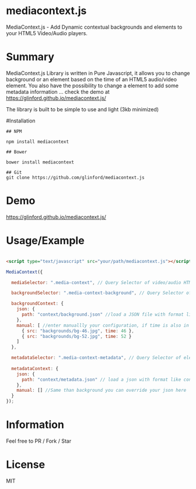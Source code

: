# mediacontext.js
MediaContext.js - Add Dynamic contextual backgrounds and elements to your HTML5 Video/Audio players.

# Summary
MediaContext.js Library is written in Pure Javascript, it allows you to change background or an element based on the time of an HTML5 audio/video element. You also have the possibility to change a element to add some metadata information ... check the demo at https://glinford.github.io/mediacontext.js/

The library is built to be simple to use and light (3kb minimized)

#Installation
```shell
## NPM

npm install mediacontext

## Bower

bower install mediacontext

## Git
git clone https://github.com/glinford/mediacontext.js
```

# Demo
https://glinford.github.io/mediacontext.js/

# Usage/Example
```html

<script type="text/javascript" src="your/path/mediacontext.js"></script>

```

```javascript
MediaContext({

  mediaSelector: ".media-context", // Query Selector of video/audio HTML5 element

  backgroundSelector: ".media-context-background", // Query Selector of background element you want to dynamically change

  backgroundContext: {
    json: {
      path: "context/background.json" //load a JSON file with format like context/background.json file
    },
    manual: [ //enter manuallly your configuration, if time is also in the json file, the manual overrides it
      { src: "backgrounds/bg-46.jpg", time: 46 },
      { src: "backgrounds/bg-52.jpg", time: 52 }
    ]
  },

  metadataSelector: ".media-context-metadata", // Query Selector of element you wish to load dynamically
  
  metadataContext: {
    json: {
      path: "context/metadata.json" // load a json with format like context/metadata.json
    },
    manual: [] //Same than background you can override your json here
  }
});
```

# Information
Feel free to PR / Fork / Star

# License
MIT
